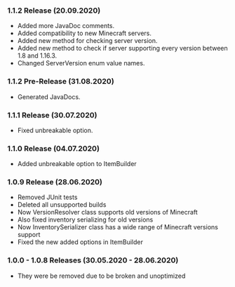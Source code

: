 ### 1.1.2 Release (20.09.2020)
* Added more JavaDoc comments.
* Added compatibility to new Minecraft servers.
* Added new method for checking server version.
* Added new method to check if server supporting every version between 1.8 and 1.16.3.
* Changed ServerVersion enum value names.

### 1.1.2 Pre-Release (31.08.2020)
* Generated JavaDocs.

### 1.1.1 Release (30.07.2020)
* Fixed unbreakable option.

### 1.1.0 Release (04.07.2020)
* Added unbreakable option to ItemBuilder

### 1.0.9 Release (28.06.2020)
* Removed JUnit tests
* Deleted all unsupported builds
* Now VersionResolver class supports old versions of Minecraft
* Also fixed inventory serializing for old versions
* Now InventorySerializer class has a wide range of Minecraft versions support
* Fixed the new added options in ItemBuilder

### 1.0.0 - 1.0.8 Releases (30.05.2020 - 28.06.2020)
* They were be removed due to be broken and unoptimized
